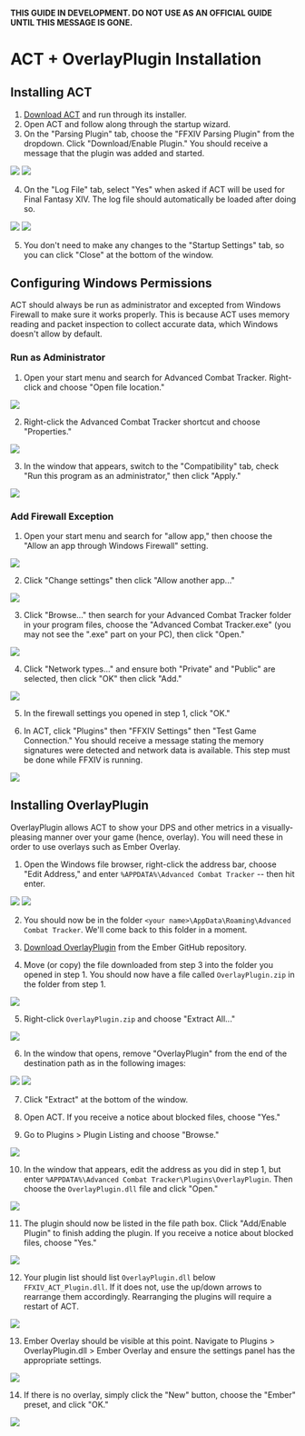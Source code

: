 #### THIS GUIDE IN DEVELOPMENT. DO NOT USE AS AN OFFICIAL GUIDE UNTIL THIS MESSAGE IS GONE.

# ACT + OverlayPlugin Installation

## Installing ACT

1. [Download ACT](https://advancedcombattracker.com/includes/page-download.php?id=56) and run through its installer.
2. Open ACT and follow along through the startup wizard.
3. On the "Parsing Plugin" tab, choose the "FFXIV Parsing Plugin" from the dropdown. Click "Download/Enable Plugin." You should receive a message that the plugin was added and started.

![](https://i.imgur.com/WWkZtAU.png)
![](https://i.imgur.com/d23Kvrm.png)

4. On the "Log File" tab, select "Yes" when asked if ACT will be used for Final Fantasy XIV. The log file should automatically be loaded after doing so.

![](https://i.imgur.com/CqudbIj.png)
![](https://i.imgur.com/xHMVJqX.png)

5. You don't need to make any changes to the "Startup Settings" tab, so you can click "Close" at the bottom of the window.

## Configuring Windows Permissions

ACT should always be run as administrator and excepted from Windows Firewall to make sure it works properly. This is because ACT uses memory reading and packet inspection to collect accurate data, which Windows doesn't allow by default.

### Run as Administrator

1. Open your start menu and search for Advanced Combat Tracker. Right-click and choose "Open file location."

![](https://i.imgur.com/VgzfraN.png)

2. Right-click the Advanced Combat Tracker shortcut and choose "Properties."

![](https://i.imgur.com/pqkRIOZ.png)

3. In the window that appears, switch to the "Compatibility" tab, check "Run this program as an administrator," then click "Apply."

![](https://i.imgur.com/3M7gZPR.png)

### Add Firewall Exception

1. Open your start menu and search for "allow app," then choose the "Allow an app through Windows Firewall" setting.

![](https://i.imgur.com/KvqTbBh.png)

2. Click "Change settings" then click "Allow another app..."

![](https://i.imgur.com/dfRRB9j.png)

3. Click "Browse..." then search for your Advanced Combat Tracker folder in your program files, choose the "Advanced Combat Tracker.exe" (you may not see the ".exe" part on your PC), then click "Open."

![](https://i.imgur.com/jeGFmPt.png)

4. Click "Network types..." and ensure both "Private" and "Public" are selected, then click "OK" then click "Add."

![](https://i.imgur.com/znWn9hH.png)

5. In the firewall settings you opened in step 1, click "OK."

6. In ACT, click "Plugins" then "FFXIV Settings" then "Test Game Connection." You should receive a message stating the memory signatures were detected and network data is available. This step must be done while FFXIV is running.

![](https://i.imgur.com/GyW8GAh.png)

## Installing OverlayPlugin

OverlayPlugin allows ACT to show your DPS and other metrics in a visually-pleasing manner over your game (hence, overlay). You will need these in order to use overlays such as Ember Overlay.

1. Open the Windows file browser, right-click the address bar, choose "Edit Address," and enter `%APPDATA%\Advanced Combat Tracker` -- then hit enter.

![](https://i.imgur.com/8j1slAT.png)
![](https://i.imgur.com/6hWQMPX.png)

2. You should now be in the folder `<your name>\AppData\Roaming\Advanced Combat Tracker`. We'll come back to this folder in a moment.

3. [Download OverlayPlugin](https://github.com/GoldenChrysus/ffxiv-ember-overlay/raw/bleeding-edge/act/OverlayPlugin.zip) from the Ember GitHub repository.

4. Move (or copy) the file downloaded from step 3 into the folder you opened in step 1. You should now have a file called `OverlayPlugin.zip` in the folder from step 1.

![](https://i.imgur.com/n9mcZW7.png)

5. Right-click `OverlayPlugin.zip` and choose "Extract All..."

![](https://i.imgur.com/9kgy1Zs.png)

6. In the window that opens, remove "OverlayPlugin" from the end of the destination path as in the following images:

![](https://i.imgur.com/J9C2onU.png)
![](https://i.imgur.com/MwwaKnQ.png)

7. Click "Extract" at the bottom of the window.

8. Open ACT. If you receive a notice about blocked files, choose "Yes."

9. Go to Plugins > Plugin Listing and choose "Browse."

![](https://i.imgur.com/VM7S8mf.png)

10. In the window that appears, edit the address as you did in step 1, but enter `%APPDATA%\Advanced Combat Tracker\Plugins\OverlayPlugin`. Then choose the `OverlayPlugin.dll` file and click "Open."

![](https://i.imgur.com/qnpqTiq.png)

11. The plugin should now be listed in the file path box. Click "Add/Enable Plugin" to finish adding the plugin. If you receive a notice about blocked files, choose "Yes."

![](https://i.imgur.com/D7AWg23.png)

12. Your plugin list should list `OverlayPlugin.dll` below `FFXIV_ACT_Plugin.dll`. If it does not, use the up/down arrows to rearrange them accordingly. Rearranging the plugins will require a restart of ACT.

![](https://i.imgur.com/B6EnhwP.png)

13. Ember Overlay should be visible at this point. Navigate to Plugins > OverlayPlugin.dll > Ember Overlay and ensure the settings panel has the appropriate settings.

![](https://i.imgur.com/1L4cVwo.png)

14. If there is no overlay, simply click the "New" button, choose the "Ember" preset, and click "OK."

![](https://i.imgur.com/OQa349P.png)